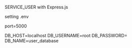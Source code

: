 SERVICE_USER with Express.js

setting .env

port=5000

DB_HOST=localhost
DB_USERNAME=root
DB_PASSWORD=
DB_NAME=user_database

